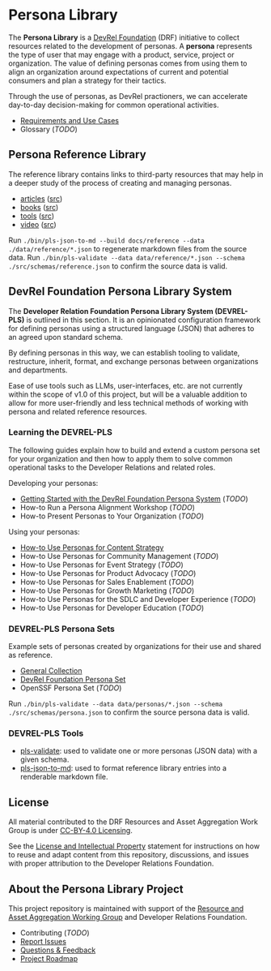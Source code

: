 # Persona Library

The **Persona Library** is a [DevRel Foundation](https://github.com/DevRel-Foundation) (DRF) initiative to collect resources related to the development of personas. A **persona** represents the type of user that may engage with a product, service, project or organization. The value of defining personas comes from using them to align an organization around expectations of current and potential consumers and plan a strategy for their tactics.

Through the use of personas, as DevRel practioners, we can accelerate day-to-day decision-making for common operational activities.

* [Requirements and Use Cases](https://github.com/DevRel-Foundation/wg-resource-aggregation/discussions/46)
* Glossary (_TODO_)

## Persona Reference Library

The reference library contains links to third-party resources that may help in a deeper study of the process of creating and managing personas.

- [articles](./docs/reference/articles.md) ([src](./data/reference/articles.json))
- [books](./docs/reference/books.md) ([src](./data/reference/books.json))
- [tools](./docs/reference/tools.md) ([src](./data/reference/tools.json))
- [video](./docs/reference/video.md) ([src](./data/reference/videos.json))

Run `./bin/pls-json-to-md --build docs/reference --data ./data/reference/*.json` to regenerate markdown files from the source data.  Run `./bin/pls-validate --data data/reference/*.json --schema ./src/schemas/reference.json` to confirm the source data is valid.

## DevRel Foundation Persona Library System

The **Developer Relation Foundation Persona Library System (DEVREL-PLS)** is outlined in this section. It is an opinionated configuration framework for defining personas using a structured language (JSON) that adheres to an agreed upon standard schema.

By defining personas in this way, we can establish tooling to validate, restructure, inherit, format, and exchange personas between organizations and departments. 

Ease of use tools such as LLMs, user-interfaces, etc. are not currently within the scope of v1.0 of this project, but will be a valuable addition to allow for more user-friendly and less technical methods of working with persona and related reference resources.

### Learning the DEVREL-PLS

The following guides explain how to build and extend a custom persona set for your organization and then how to apply them to solve common operational tasks to the Developer Relations and related roles.

Developing your personas:
* [Getting Started with the DevRel Foundation Persona System](./docs/guides/getting-started.md) (_TODO_)
* How-to Run a Persona Alignment Workshop (_TODO_)
* How-to Present Personas to Your Organization (_TODO_)

Using your personas:
* [How-to Use Personas for Content Strategy](./docs/guides/content-strategy.md)
* How-to Use Personas for Community Management (_TODO_)
* How-to Use Personas for Event Strategy (_TODO_)
* How-to Use Personas for Product Advocacy (_TODO_)
* How-to Use Personas for Sales Enablement (_TODO_)
* How-to Use Personas for Growth Marketing (_TODO_)
* How-to Use Personas for the SDLC and Developer Experience (_TODO_)
* How-to Use Personas for Developer Education (_TODO_)

### DEVREL-PLS Persona Sets

Example sets of personas created by organizations for their use and shared as reference.

- [General Collection](./data/personas)
- [DevRel Foundation Persona Set](./data/sets/dev-rel.org/README.md)
- OpenSSF Persona Set (_TODO_)

Run `./bin/pls-validate --data data/personas/*.json --schema ./src/schemas/persona.json` to confirm the source persona data is valid.

### DEVREL-PLS Tools

- [pls-validate](./bin/pls-validate): used to validate one or more personas (JSON data) with a given schema.
- [pls-json-to-md](./bin/pls-json-to-md): used to format reference library entries into a renderable markdown file.

## License

All material contributed to the DRF Resources and Asset Aggregation Work Group is under [CC-BY-4.0 Licensing](https://creativecommons.org/licenses/by/4.0/deed.en).

See the [License and Intellectual Property](https://github.com/DevRel-Foundation/.github/blob/main/profile/README.md#license-and-intellectual-property) statement for instructions on how to reuse and adapt content from this repository, discussions, and issues with proper attribution to the Developer Relations Foundation.

## About the Persona Library Project

This project repository is maintained with support of the [Resource and Asset Aggregation Working Group](https://github.com/DevRel-Foundation/wg-resource-aggregation) and Developer Relations Foundation.

* Contributing (_TODO_)
* [Report Issues](https://github.com/DevRel-Foundation/wg-resource-aggregation/issues)
* [Questions & Feedback](https://github.com/DevRel-Foundation/wg-resource-aggregation/discussions/categories/persona-library)
* [Project Roadmap](https://github.com/orgs/DevRel-Foundation/projects/12)
